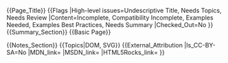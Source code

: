 {{Page_Title}}
{{Flags
|High-level issues=Undescriptive Title, Needs Topics, Needs Review
|Content=Incomplete, Compatibility Incomplete, Examples Needed, Examples Best Practices, Needs Summary
|Checked_Out=No
}}
{{Summary_Section}}
{{Basic Page}}

{{Notes_Section}}
{{Topics|DOM, SVG}}
{{External_Attribution
|Is_CC-BY-SA=No
|MDN_link=
|MSDN_link=
|HTML5Rocks_link=
}}